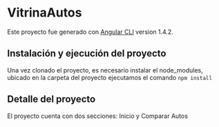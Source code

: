 # VitrinaAutos

Este proyecto fue generado con [Angular CLI](https://github.com/angular/angular-cli) version 1.4.2.

## Instalación y ejecución del proyecto

Una vez clonado el proyecto, es necesario instalar el node_modules, ubicado en la carpeta del proyecto ejecutamos el comando `npm install`

## Detalle del proyecto

El proyecto cuenta con dos secciones: Inicio y Comparar Autos
